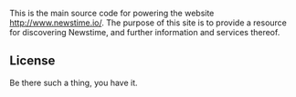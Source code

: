This is the main source code for powering the website http://www.newstime.io/.
The purpose of this site is to provide a resource for discovering Newstime, and
further information and services thereof.

## License

Be there such a thing, you have it.
